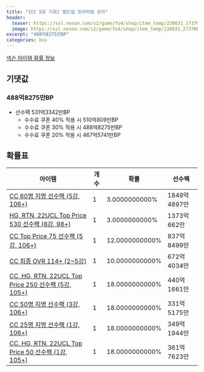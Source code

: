 ```yaml
---
title: "[CC 5강 기회] 빌드업 프리미엄 상자"
header:
  teaser: https://ssl.nexon.com/s2/game/fo4/shop/item_temp/230831_2737NE39PA12/201704178.png
  image: https://ssl.nexon.com/s2/game/fo4/shop/item_temp/230831_2737NE39PA12/201704178.png
excerpt: "488억8275만BP"
categories: box
---
```

[넥슨 아이템 확률 정보](http://iteminfo.nexon.com/probability/fo4?sn=7365)

## 기댓값
### 488억8275만BP
- 선수팩 531억3342만BP
  - 수수료 쿠폰 40% 적용 시 510억809만BP
  - 수수료 쿠폰 30% 적용 시 488억8275만BP
  - 수수료 쿠폰 20% 적용 시 467억5741만BP


## 확률표

|아이템|개수|확률|선수팩|
|---|---|---|---|
|[CC 60명 지명 선수팩 (5강, 106+)](/player/7351)|1|3.0000000000%|1849억4897만|
|[HG, RTN, 22UCL Top Price 530 선수팩 (8강, 98+)](/player/7345)|1|3.0000000000%|1373억662만|
|[CC Top Price 75 선수팩 (5강, 106+)](/player/7333)|1|12.0000000000%|837억8499만|
|[CC 최종 OVR 114+ (2~5강)](/player/7358)|1|10.0000000000%|672억4034만|
|[CC, HG, RTN, 22UCL Top Price 250 선수팩 (5강, 105+)](/player/7317)|1|18.0000000000%|440억1661만|
|[CC 50명 지명 선수팩 (3강, 106+)](/player/7349)|1|18.0000000000%|331억5175만|
|[CC 25명 지명 선수팩 (1강, 106+)](/player/7350)|1|18.0000000000%|349억1944만|
|[CC, HG, RTN, 22UCL Top Price 50 선수팩 (1강, 105+)](/player/7318)|1|18.0000000000%|361억7623만|
